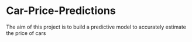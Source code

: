 # Car-Price-Predictions
The aim of this project is to build a predictive model to accurately estimate the price of cars
